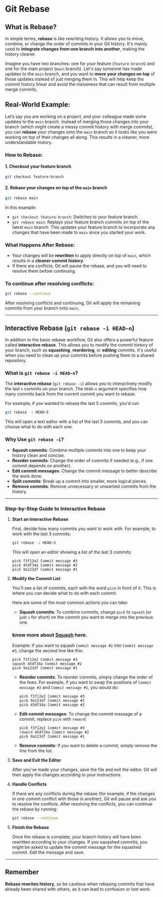 # Git Rebase

## What is Rebase?

In simple terms, **rebase** is like rewriting history. It allows you to move, combine, or change the order of commits in your Git history. It's mainly used to **integrate changes from one branch into another**, making the history cleaner.

Imagine you have two branches: one for your feature (`feature-branch`) and one for the main project (`main` branch). Let's say someone has made updates to the `main` branch, and you want to **move your changes on top** of those updates instead of just merging them in. This will help keep the commit history linear and avoid the messiness that can result from multiple merge commits.

## Real-World Example:

Let’s say you are working on a project, and your colleague made some updates to the `main` branch. Instead of merging those changes into your branch (which might create a messy commit history with merge commits), you can **rebase** your changes onto the `main` branch so it looks like you were working on top of their changes all along. This results in a cleaner, more understandable history.

### How to Rebase:

#### 1. Checkout your feature branch

```bash
git checkout feature-branch
```

#### 2. Rebase your changes on top of the `main` branch

```bash
git rebase main
```

In this example:

- `git checkout feature-branch`: Switches to your feature branch.
- `git rebase main`: Replays your feature branch commits on top of the latest `main` branch. This updates your feature branch to incorporate any changes that have been made to `main` since you started your work.

### What Happens After Rebase:

- Your changes will be **rewritten** to apply directly on top of `main`, which results in a **cleaner commit history**.
- If there are conflicts, Git will pause the rebase, and you will need to resolve them before continuing.

### To continue after resolving conflicts:

```bash
git rebase --continue
```

After resolving conflicts and continuing, Git will apply the remaining commits from your branch onto `main`.

---

## Interactive Rebase (`git rebase -i HEAD~n`)

In addition to the basic rebase workflow, Git also offers a powerful feature called **interactive rebase**. This allows you to modify the commit history of your branch, such as **squashing**, **reordering**, or **editing** commits. It's useful when you need to clean up your commits before pushing them to a shared repository.

### What is `git rebase -i HEAD~n`?

The **interactive rebase** (`git rebase -i`) allows you to interactively modify the last `n` commits on your branch. The `HEAD~n` argument specifies how many commits back from the current commit you want to rebase.

For example, if you wanted to rebase the last 5 commits, you'd run:

```bash
git rebase -i HEAD~5
```

This will open a text editor with a list of the last 5 commits, and you can choose what to do with each one.

### Why Use `git rebase -i`?

- **Squash commits**: Combine multiple commits into one to keep your history clean and concise.
- **Reorder commits**: Change the order of commits if needed (e.g., if one commit depends on another).
- **Edit commit messages**: Change the commit message to better describe the work done.
- **Split commits**: Break up a commit into smaller, more logical pieces.
- **Remove commits**: Remove unnecessary or unwanted commits from the history.

---

### Step-by-Step Guide to Interactive Rebase

1. **Start an Interactive Rebase**

   First, decide how many commits you want to work with. For example, to work with the last 3 commits:

   ```bash
   git rebase -i HEAD~3
   ```

   This will open an editor showing a list of the last 3 commits:

   ```
   pick f3f12e2 Commit message #3
   pick 45df34a Commit message #2
   pick 9a123df Commit message #1
   ```

2. **Modify the Commit List**

   You'll see a list of commits, each with the word `pick` in front of it. This is where you can decide what to do with each commit.

   Here are some of the most common actions you can take:

   - **Squash commits**: To combine commits, change `pick` to `squash` (or just `s` for short) on the commit you want to merge into the previous one.

   ### know more about [**Squash**](https://github.com/rothardo/java-0-to-1/blob/master/Session-7/Squash.md) here.

   Example: If you want to squash `Commit message #2` into `Commit message #3`, change the second line like this:

   ```
   pick f3f12e2 Commit message #3
   squash 45df34a Commit message #2
   pick 9a123df Commit message #1
   ```

   - **Reorder commits**: To reorder commits, simply change the order of the lines. For example, if you want to swap the positions of `Commit message #2` and `Commit message #1`, you would do:

     ```
     pick f3f12e2 Commit message #3
     pick 9a123df Commit message #1
     pick 45df34a Commit message #2
     ```

   - **Edit commit messages**: To change the commit message of a commit, replace `pick` with `reword`:

     ```
     pick f3f12e2 Commit message #3
     reword 45df34a Commit message #2
     pick 9a123df Commit message #1
     ```

   - **Remove commits**: If you want to delete a commit, simply remove the line from the list.

3. **Save and Exit the Editor**

   After you've made your changes, save the file and exit the editor. Git will then apply the changes according to your instructions.

4. **Handle Conflicts**

   If there are any conflicts during the rebase (for example, if the changes in one commit conflict with those in another), Git will pause and ask you to resolve the conflicts. After resolving the conflicts, you can continue the rebase by running:

   ```bash
   git rebase --continue
   ```

5. **Finish the Rebase**

   Once the rebase is complete, your branch history will have been rewritten according to your changes. If you squashed commits, you might be asked to update the commit message for the squashed commit. Edit the message and save.

---

## Remember

**Rebase rewrites history**, so be cautious when rebasing commits that have already been shared with others, as it can lead to confusion or lost work.

